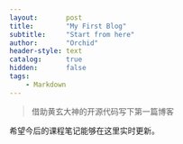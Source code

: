 ```yaml
---
layout:       post
title:        "My First Blog"
subtitle:     "Start from here"
author:       "Orchid"
header-style: text
catalog:      true
hidden:       false
tags:
    - Markdown
---
```


>  借助黄玄大神的开源代码写下第一篇博客

希望今后的课程笔记能够在这里实时更新。
